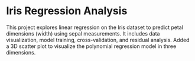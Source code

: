 # Iris Regression Analysis
This project explores linear regression on the Iris dataset to predict petal dimensions (width) using sepal measurements. It includes data visualization, model training, cross-validation, and residual analysis.
Added a 3D scatter plot to visualize the polynomial regression model in three dimensions.
